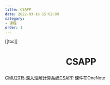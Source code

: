 ```yaml
---
title: CSAPP
date: 2022-03-16 15:02:00
category: 
- 课程
order: 1
---
```


<!-- more -->

[[toc]]

<div align="center" style="font-size:1.4em;"><h2><strong> CSAPP</strong></h2></div>



[CMU2015 深入理解计算系统CSAPP](https://www.bilibili.com/video/BV11L4y137qd)
课件在OneNote